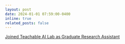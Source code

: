 ```yaml
---
layout: post
date: 2024-01-01 07:59:00-0400
inline: true
related_posts: false
---
```


[Joined Teachable AI Lab as Graduate Research Assistant](https://tail.cc.gatech.edu/people.html)
